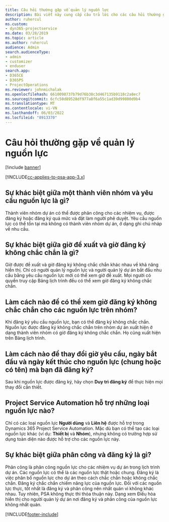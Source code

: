 ```yaml
---
title: Câu hỏi thường gặp về quản lý nguồn lực
description: Bài viết này cung cấp câu trả lời cho các câu hỏi thường gặp về quản lý nguồn lực.
author: ruhercul
ms.custom:
- dyn365-projectservice
ms.date: 03/28/2019
ms.topic: article
ms.author: ruhercul
audience: Admin
search.audienceType:
- admin
- customizer
- enduser
search.app:
- D365CE
- D365PS
- ProjectOperations
ms.reviewer: johnmichalak
ms.openlocfilehash: 6610098737b79d76b38c3d467135b9118c2a8ec7
ms.sourcegitcommit: 6cfc50d89528df977a8f6a55c1ad39d99800d9b4
ms.translationtype: MT
ms.contentlocale: vi-VN
ms.lasthandoff: 06/03/2022
ms.locfileid: "8913370"
---
```

# <a name="resource-management-faq"></a>Câu hỏi thường gặp về quản lý nguồn lực

[!include [banner](../includes/psa-now-project-operations.md)]

[!INCLUDE[cc-applies-to-psa-app-3.x](../includes/cc-applies-to-psa-app-3x.md)]

## <a name="what-is-the-difference-between-a-team-member-and-a-resource-requirement"></a>Sự khác biệt giữa một thành viên nhóm và yêu cầu nguồn lực là gì?

Thành viên nhóm dự án có thể được phân công cho các nhiệm vụ, được đăng ký hoặc đăng ký quá mức và đặt làm người phê duyệt. Yêu cầu nguồn lực có thể tồn tại mà không có thành viên nhóm dự án, ở dạng ghi chú nháp về nhu cầu. 

## <a name="what-is-the-difference-between-proposed-and-soft-booked-hours"></a>Sự khác biệt giữa giờ đề xuất và giờ đăng ký không chắc chắn là gì?

Giờ được đề xuất và giờ đăng ký không chắc chắn khác nhau về khả năng hiển thị. Chỉ có người quản lý nguồn lực và người quản lý dự án bắt đầu nhu cầu bằng yêu cầu nguồn lực mới có thể xem giờ đề xuất. Mọi người có quyền truy cập Bảng lịch trình đều có thể xem giờ đăng ký không chắc chắn.

## <a name="how-can-i-see-the-soft-booked-hours-for-resources-on-a-team"></a>Làm cách nào để có thể xem giờ đăng ký không chắc chắn cho các nguồn lực trên nhóm?

Khi đăng ký yêu cầu nguồn lực, bạn có thể đăng ký không chắc chắn. Nguồn lực được đăng ký không chắc chắn trên nhóm dự án xuất hiện ở dạng thành viên nhóm có giờ đăng ký không chắc chắn. Họ cũng xuất hiện trên Bảng lịch trình.

## <a name="how-do-i-change-the-required-hours-and-the-start-and-end-dates-for-a-resource-generic-or-named-that-i-booked"></a>Làm cách nào để thay đổi giờ yêu cầu, ngày bắt đầu và ngày kết thúc cho nguồn lực (chung hoặc có tên) mà bạn đã đăng ký?

Sau khi nguồn lực được đăng ký, hãy chọn **Duy trì đăng ký** để thực hiện mọi thay đổi cần thiết.

## <a name="what-resources-types-does-project-service-automation-support"></a>Project Service Automation hỗ trợ những loại nguồn lực nào?

Chỉ có các loại nguồn lực **Người dùng** và **Liên hệ** được hỗ trợ trong Dynamics 365 Project Service Automation. Mặc dù bạn có thể tạo các loại nguồn lực khác (ví dụ: **Thiết bị** và **Nhóm**), nhưng không có trường hợp sử dụng toàn diện nào được hỗ trợ cho các nguồn lực này.

## <a name="what-is-the-difference-between-an-assignment-and-a-booking"></a>Sự khác biệt giữa phân công và đăng ký là gì?

Phân công là phân công nguồn lực cho các nhiệm vụ dự án trong lịch trình dự án. Các nguồn lực có thể là các nguồn lực thật hoặc chung. Đăng ký là việc phân bổ nguồn lực cho dự án theo cách chắc chắn hoặc không chắc chắn. Đăng ký chắc chắn chiếm năng lực của nguồn lực. Đối với các nguồn lực thực, tốt nhất là đăng ký và phân công nên nhất quán vì không khác nhau. Tuy nhiên, PSA không thực thi thỏa thuận này. Dạng xem Điều hòa hiển thị cho người quản lý dự án nơi đăng ký và phân công của nguồn lực không nhất quán.


[!INCLUDE[footer-include](../includes/footer-banner.md)]
